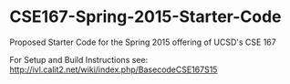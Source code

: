 # CSE167-Spring-2015-Starter-Code
Proposed Starter Code for the Spring 2015 offering of UCSD's CSE 167

For Setup and Build Instructions see: http://ivl.calit2.net/wiki/index.php/BasecodeCSE167S15
